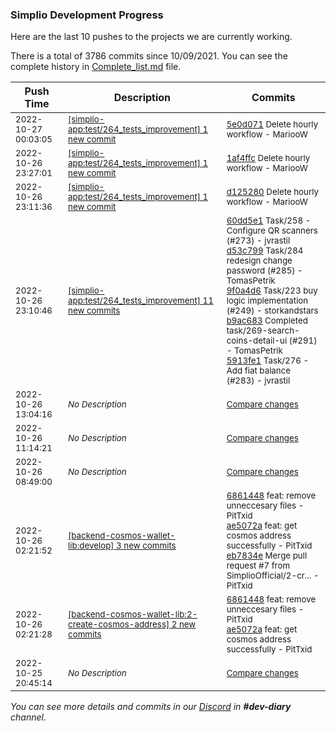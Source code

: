 
### Simplio Development Progress

Here are the last 10 pushes to the projects we are currently working.

There is a total of 3786 commits since 10/09/2021. You can see the complete history in
 [Complete_list.md](Complete_list.md) file.

| Push Time | Description | Commits |
| --- | --- | --- |
| <sub>2022-10-27 00:03:05</sub> | <sub>[[simplio-app:test/264\_tests\_improvement] 1 new commit](https://github.com/SimplioOfficial/simplio-app/commit/5e0d07162fac5d599e6d26ebe3b83d1518514591)</sub> | <sub>[5e0d071](https://github.com/SimplioOfficial/simplio-app/commit/5e0d07162fac5d599e6d26ebe3b83d1518514591) Delete hourly workflow - MariooW</sub> |
| <sub>2022-10-26 23:27:01</sub> | <sub>[[simplio-app:test/264\_tests\_improvement] 1 new commit](https://github.com/SimplioOfficial/simplio-app/commit/1af4ffcf64bada2757926c736bbaff3e616cd49b)</sub> | <sub>[1af4ffc](https://github.com/SimplioOfficial/simplio-app/commit/1af4ffcf64bada2757926c736bbaff3e616cd49b) Delete hourly workflow - MariooW</sub> |
| <sub>2022-10-26 23:11:36</sub> | <sub>[[simplio-app:test/264\_tests\_improvement] 1 new commit](https://github.com/SimplioOfficial/simplio-app/commit/d125280b251a420dfcc7ea75a20ea7b449d09088)</sub> | <sub>[d125280](https://github.com/SimplioOfficial/simplio-app/commit/d125280b251a420dfcc7ea75a20ea7b449d09088) Delete hourly workflow - MariooW</sub> |
| <sub>2022-10-26 23:10:46</sub> | <sub>[[simplio-app:test/264\_tests\_improvement] 11 new commits](https://github.com/SimplioOfficial/simplio-app/compare/791cc4fc1e93...948c5bd534b9)</sub> | <sub>[60dd5e1](https://github.com/SimplioOfficial/simplio-app/commit/60dd5e1e58857ea298d15008c2038d8bfecbcc86) Task/258 - Configure QR scanners (#273) - jvrastil<br>[d53c799](https://github.com/SimplioOfficial/simplio-app/commit/d53c799c94c94b6721bbb74203d1838b763db32c) Task/284 redesign change password (#285) - TomasPetrik<br>[9f0a4d6](https://github.com/SimplioOfficial/simplio-app/commit/9f0a4d672db7df44dce41a143b5bb60ed0606d34) Task/223 buy logic implementation (#249) - storkandstars<br>[b9ac683](https://github.com/SimplioOfficial/simplio-app/commit/b9ac6835ac8366d30b2e65ba0a7ae0bb0979d9e4) Completed task/269-search-coins-detail-ui (#291) - TomasPetrik<br>[5913fe1](https://github.com/SimplioOfficial/simplio-app/commit/5913fe1c5b008975fc2cbf68fac6294334daff21) Task/276 - Add fiat balance (#283) - jvrastil</sub> |
| <sub>2022-10-26 13:04:16</sub> | <sub>_No Description_</sub> | <sub>[Compare changes](https://github.com/SimplioOfficial/simplio-app/compare/6a4cb8e038e6...9040c52ca687)</sub> |
| <sub>2022-10-26 11:14:21</sub> | <sub>_No Description_</sub> | <sub>[Compare changes](https://github.com/SimplioOfficial/simplio-app/compare/b3fc74f39d4a...43a2bee5d235)</sub> |
| <sub>2022-10-26 08:49:00</sub> | <sub>_No Description_</sub> | <sub>[Compare changes](https://github.com/SimplioOfficial/simplio-app/compare/39b6dadc3246...b3fc74f39d4a)</sub> |
| <sub>2022-10-26 02:21:52</sub> | <sub>[[backend-cosmos-wallet-lib:develop] 3 new commits](https://github.com/SimplioOfficial/backend-cosmos-wallet-lib/compare/09f1f1567437...eb7834e28204)</sub> | <sub>[6861448](https://github.com/SimplioOfficial/backend-cosmos-wallet-lib/commit/686144834767e1609005fa620db05910c26915e8) feat: remove unneccesary files - PitTxid<br>[ae5072a](https://github.com/SimplioOfficial/backend-cosmos-wallet-lib/commit/ae5072a2a9128b15265892b56667fe9f7ce091f0) feat: get cosmos address successfully - PitTxid<br>[eb7834e](https://github.com/SimplioOfficial/backend-cosmos-wallet-lib/commit/eb7834e28204c3ff6bf09c850a4d7560e13fda42) Merge pull request #7 from SimplioOfficial/2-cr... - PitTxid</sub> |
| <sub>2022-10-26 02:21:28</sub> | <sub>[[backend-cosmos-wallet-lib:2\-create\-cosmos\-address] 2 new commits](https://github.com/SimplioOfficial/backend-cosmos-wallet-lib/compare/09f1f1567437...ae5072a2a912)</sub> | <sub>[6861448](https://github.com/SimplioOfficial/backend-cosmos-wallet-lib/commit/686144834767e1609005fa620db05910c26915e8) feat: remove unneccesary files - PitTxid<br>[ae5072a](https://github.com/SimplioOfficial/backend-cosmos-wallet-lib/commit/ae5072a2a9128b15265892b56667fe9f7ce091f0) feat: get cosmos address successfully - PitTxid</sub> |
| <sub>2022-10-25 20:45:14</sub> | <sub>_No Description_</sub> | <sub>[Compare changes](https://github.com/SimplioOfficial/simplio-app/compare/8f0ec3e54525...6a4cb8e038e6)</sub> |

_You can see more details and commits in our [Discord](https://discord.gg/aKhjuwZmdP) in **#dev-diary** channel._
